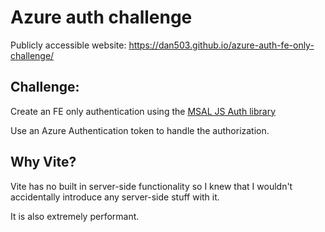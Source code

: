 # Azure auth challenge

Publicly accessible website:
https://dan503.github.io/azure-auth-fe-only-challenge/

## Challenge:

Create an FE only authentication using the [MSAL JS Auth library](https://www.npmjs.com/package/msal)

Use an Azure Authentication token to handle the authorization.

## Why Vite?

Vite has no built in server-side functionality so I knew that I wouldn't accidentally introduce any server-side stuff with it.

It is also extremely performant.
